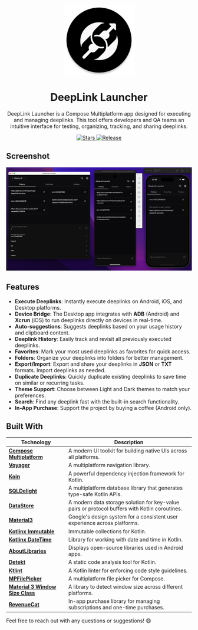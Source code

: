 <p align="center">
  <img src="androidApp/src/main/res/mipmap-xxxhdpi/ic_launcher_round.webp" alt="DeepLink Launcher Logo" />
</p>

<h1 align="center">DeepLink Launcher</h1>

<p align="center">
  DeepLink Launcher is a Compose Multiplatform app designed for executing and managing deeplinks. This tool offers developers and QA teams an intuitive interface for testing, organizing, tracking, and sharing deeplinks.
</p>

<p align="center">
  <a href="https://github.com/FelipeKoga/deeplink-launcher/stargazers">
    <img src="https://img.shields.io/github/stars/FelipeKoga/deeplink-launcher" alt="Stars" />
  </a>
  <a href="https://github.com/FelipeKoga/deeplink-launcher/actions/workflows/release.yml">
    <img src="https://github.com/FelipeKoga/deeplink-launcher/actions/workflows/release.yml/badge.svg" alt="Release" />
  </a>
</p>

## Screenshot
![screenshot](./docs/screenshot.png)

## Features

- **Execute Deeplinks**: Instantly execute deeplinks on Android, iOS, and Desktop platforms.
- **Device Bridge**: The Desktop app integrates with **ADB** (Android) and **Xcrun** (iOS) to run deeplinks directly on devices in real-time.
- **Auto-suggestions**: Suggests deeplinks based on your usage history and clipboard content.
- **Deeplink History**: Easily track and revisit all previously executed deeplinks.
- **Favorites**: Mark your most used deeplinks as favorites for quick access.
- **Folders**: Organize your deeplinks into folders for better management.
- **Export/Import**: Export and share your deeplinks in **JSON** or **TXT** formats. Import deeplinks as needed.
- **Duplicate Deeplinks**: Quickly duplicate existing deeplinks to save time on similar or recurring tasks.
- **Theme Support**: Choose between Light and Dark themes to match your preferences.
- **Search**: Find any deeplink fast with the built-in search functionality.
- **In-App Purchase**: Support the project by buying a coffee (Android only).

## Built With

| Technology | Description |
|------------|-------------|
| [**Compose Multiplatform**](https://github.com/JetBrains/compose-jb) | A modern UI toolkit for building native UIs across all platforms. |
| [**Voyager**](https://github.com/adrielcafe/voyager) | A multiplatform navigation library. |
| [**Koin**](https://insert-koin.io/) | A powerful dependency injection framework for Kotlin. |
| [**SQLDelight**](https://cashapp.github.io/sqldelight/) | A multiplatform database library that generates type-safe Kotlin APIs. |
| [**DataStore**](https://developer.android.com/jetpack/androidx/releases/datastore) | A modern data storage solution for key-value pairs or protocol buffers with Kotlin coroutines. |
| [**Material3**](https://m3.material.io/) | Google's design system for a consistent user experience across platforms. |
| [**Kotlinx Immutable**](https://github.com/Kotlin/kotlinx.collections.immutable) | Immutable collections for Kotlin. |
| [**Kotlinx DateTime**](https://github.com/Kotlin/kotlinx-datetime) | Library for working with date and time in Kotlin. |
| [**AboutLibraries**](https://github.com/mikepenz/AboutLibraries) | Displays open-source libraries used in Android apps. |
| [**Detekt**](https://github.com/detekt/detekt) | A static code analysis tool for Kotlin. |
| [**Ktlint**](https://github.com/pinterest/ktlint) | A Kotlin linter for enforcing code style guidelines. |
| [**MPFilePicker**](https://github.com/Wavesonics/compose-multiplatform-file-picker) | A multiplatform file picker for Compose. |
| [**Material 3 Window Size Class**](https://github.com/chrisbanes/material3-windowsizeclass-multiplatform) | A library to detect window size across different platforms. |
| [**RevenueCat**](https://www.revenuecat.com/) | In-app purchase library for managing subscriptions and one-time purchases. |

Feel free to reach out with any questions or suggestions! 😄
